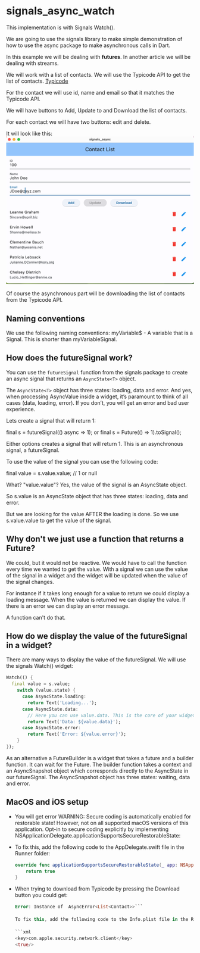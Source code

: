 # signals_async_watch

This implementation is with Signals Watch().

We are going to use the signals library to make simple demonstration of how to use the async package to make asynchronous calls in Dart.

In this example we will be dealing with **futures**. In another article we will be dealing with streams.

We will work with a list of contacts. We will use the Typicode API to get the list of contacts. [Typicode](https://jsonplaceholder.typicode.com/users)

For the contact we will use id, name and email so that it matches the Typicode API.

We will have buttons to Add, Update to and Download the list of contacts.

For each contact we will have two buttons: edit and delete.

It will look like this:
![ScreenShot](assets/images/screenshot.png)

Of course the asynchronous part will be downloading the list of contacts from the Typicode API.

## Naming conventions

We use the following naming conventions:
myVariable$ - A variable that is a Signal. This is shorter than myVariableSignal.

## How does the futureSignal work?

You can use the `futureSignal` function from the signals package to create an async signal that returns an `AsyncState<T>` object.

The `AsyncState<T>` object has three states: loading, data and error. And yes, when processing AsyncValue inside a widget, it’s paramount to think of all cases (data, loading, error). If you don’t, you will get an error and bad user experience.

Lets create a signal that will return 1:

final s = futureSignal(() async => 1);
            or
final s = Future(() => 1).toSignal();

Either options creates a signal that will return 1. This is an asynchronous signal, a futureSignal.

To use the value of the signal you can use the following code:

final value = s.value.value; // 1 or null

What? "value.value"? Yes, the value of the signal is an AsyncState object.

So s.value is an AsyncState object that has three states: loading, data and error.

But we are looking for the value AFTER the loading is done. So we use s.value.value to get the value of the signal.

## Why don't we just use a function that returns a Future?

We could, but it would not be reactive. We would have to call the function every time we wanted to get the value. With a signal we can use the value of the signal in a widget and the widget will be updated when the value of the signal changes.

For instance if it takes long enough for a value to return we could display a loading message. When the value is returned we can display the value. If there is an error we can display an error message.

A function can't do that.

## How do we display the value of the futureSignal in a widget?

There are many ways to display the value of the futureSignal. We will use the signals Watch() widget:

```dart
Watch(() {
  final value = s.value;
    switch (value.state) {
      case AsyncState.loading:
        return Text('Loading...');
      case AsyncState.data:
        // Here you can use value.data. This is the core of your widget.
        return Text('Data: ${value.data}');
      case AsyncState.error:
        return Text('Error: ${value.error}');
    }
});
```

As an alternative a FutureBuilder is a widget that takes a future and a builder function. It can wait for the Future. The builder function takes a context and an AsyncSnapshot object which corresponds directly to the AsyncState in our futureSignal. The AsyncSnapshot object has three states: waiting, data and error.

## MacOS and iOS setup

- You will get error WARNING: Secure coding is automatically enabled for restorable state! However, not on all supported macOS versions of this application. Opt-in to secure coding explicitly by implementing NSApplicationDelegate.applicationSupportsSecureRestorableState:

- To fix this, add the following code to the AppDelegate.swift file in the Runner folder:

    ```swift
    override func applicationSupportsSecureRestorableState(_ app: NSApplication) -> Bool {
        return true
    }
    ```

- When trying to download from Typicode by pressing the Download button you could get:

    ```dart
    Error: Instance of  AsyncError<List<Contact>>```

    To fix this, add the following code to the Info.plist file in the Runner DebugProfile.entitlements and Release.entitlements folders:

    ```xml
    <key>com.apple.security.network.client</key>
    <true/>
    ```
